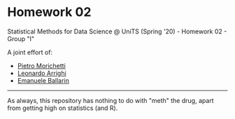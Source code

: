 # Homework 02

Statistical Methods for Data Science @ UniTS (Spring '20) - Homework 02 - Group "I"

A joint effort of:  
- [Pietro Morichetti](https://github.com/wilsonjefferson)  
- [Leonardo Arrighi](https://github.com/LeonardoArrighi)  
- [Emanuele Ballarin](https://github.com/emaballarin)  


---
As always, this repository has nothing to do with "meth" the drug, apart from getting high on statistics (and R).
